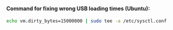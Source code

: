 #### Command for fixing wrong USB loading times (Ubuntu):
```bash
echo vm.dirty_bytes=15000000 | sudo tee -a /etc/sysctl.conf
```
